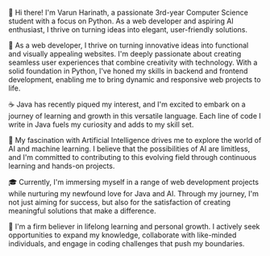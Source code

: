 👋 Hi there! I'm Varun Harinath, a passionate 3rd-year Computer Science student with a focus on Python. As a web developer and aspiring AI enthusiast, I thrive on turning ideas into elegant, user-friendly solutions. 

🚀 As a web developer, I thrive on turning innovative ideas into functional and visually appealing websites. I'm deeply passionate about creating seamless user experiences that combine creativity with technology. With a solid foundation in Python, I've honed my skills in backend and frontend development, enabling me to bring dynamic and responsive web projects to life.

☕ Java has recently piqued my interest, and I'm excited to embark on a journey of learning and growth in this versatile language. Each line of code I write in Java fuels my curiosity and adds to my skill set.

🤖 My fascination with Artificial Intelligence drives me to explore the world of AI and machine learning. I believe that the possibilities of AI are limitless, and I'm committed to contributing to this evolving field through continuous learning and hands-on projects.

🎓 Currently, I'm immersing myself in a range of web development projects while nurturing my newfound love for Java and AI. Through my journey, I'm not just aiming for success, but also for the satisfaction of creating meaningful solutions that make a difference.

🌱 I'm a firm believer in lifelong learning and personal growth. I actively seek opportunities to expand my knowledge, collaborate with like-minded individuals, and engage in coding challenges that push my boundaries.
<!---
VarunHarinath/VarunHarinath is a ✨ special ✨ repository because its `README.md` (this file) appears on your GitHub profile.
You can click the Preview link to take a look at your changes.
--->
